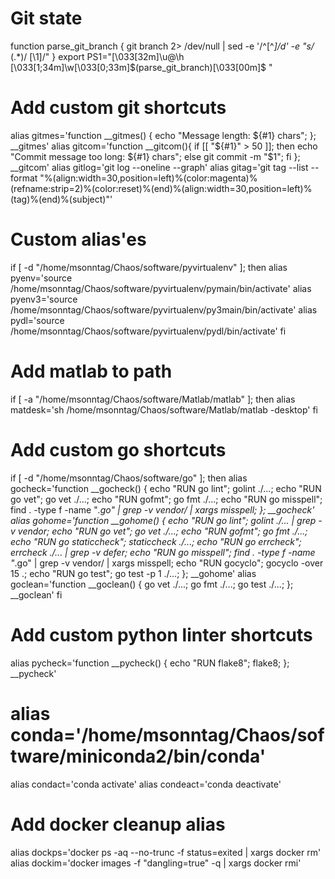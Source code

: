 # Git state
function parse_git_branch {
  git branch 2> /dev/null | sed -e '/^[^*]/d' -e "s/* \(.*\)/ [\1]/"
}
export PS1="\[\033[32m\]\u@\h \[\033[1;34m\]\w\[\033[0;33m\]\$(parse_git_branch)\[\033[00m\]$ "

# Add custom git shortcuts
alias gitmes='function __gitmes() { echo "Message length: ${#1} chars"; }; __gitmes'
alias gitcom='function __gitcom(){ if [[ "${#1}" > 50 ]]; then echo "Commit message too long: ${#1} chars"; else git commit -m "$1"; fi }; __gitcom'
alias gitlog='git log --oneline --graph'
alias gitag='git tag --list --format "%(align:width=30,position=left)%(color:magenta)%(refname:strip=2)%(color:reset)%(end)%(align:width=30,position=left)%(tag)%(end)%(subject)"'

# Custom alias'es
if [ -d "/home/msonntag/Chaos/software/pyvirtualenv" ]; then
  alias pyenv='source /home/msonntag/Chaos/software/pyvirtualenv/pymain/bin/activate'
  alias pyenv3='source /home/msonntag/Chaos/software/pyvirtualenv/py3main/bin/activate'
  alias pydl='source /home/msonntag/Chaos/software/pyvirtualenv/pydl/bin/activate'
fi

# Add matlab to path
if [ -a "/home/msonntag/Chaos/software/Matlab/matlab" ]; then
  alias matdesk='sh /home/msonntag/Chaos/software/Matlab/matlab -desktop'
fi

# Add custom go shortcuts
if [ -d "/home/msonntag/Chaos/software/go" ]; then
  alias gocheck='function __gocheck() { echo "RUN go lint"; golint ./...; echo "RUN go vet"; go vet ./...; echo "RUN gofmt"; go fmt ./...; echo "RUN go misspell"; find . -type f -name "*.go" | grep -v vendor/ | xargs misspell; }; __gocheck'
  alias gohome='function __gohome() { echo "RUN go lint"; golint ./... | grep -v vendor; echo "RUN go vet"; go vet ./...; echo "RUN gofmt"; go fmt ./...; echo "RUN go staticcheck"; staticcheck ./...; echo "RUN go errcheck"; errcheck ./... | grep -v defer; echo "RUN go misspell"; find . -type f -name "*.go" | grep -v vendor/ | xargs misspell; echo "RUN gocyclo"; gocyclo -over 15 .; echo "RUN go test"; go test -p 1 ./...; }; __gohome'
  alias goclean='function __goclean() { go vet ./...; go fmt ./...; go test ./...; }; __goclean'
fi

# Add custom python linter shortcuts
alias pycheck='function __pycheck() { echo "RUN flake8"; flake8; }; __pycheck'

# alias conda='/home/msonntag/Chaos/software/miniconda2/bin/conda'
alias condact='conda activate'
alias condeact='conda deactivate'

# Add docker cleanup alias
alias dockps='docker ps -aq --no-trunc -f status=exited | xargs docker rm'
alias dockim='docker images -f "dangling=true" -q | xargs docker rmi'
